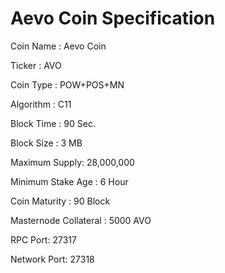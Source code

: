 # Aevo Coin Specification

Coin Name : Aevo Coin

Ticker : AVO

Coin Type : POW+POS+MN

Algorithm : C11

Block Time : 90 Sec.

Block Size : 3 MB
 
Maximum Supply: 28,000,000

Minimum Stake Age : 6 Hour

Coin Maturity : 90 Block

Masternode Collateral : 5000 AVO

RPC Port: 27317

Network Port: 27318